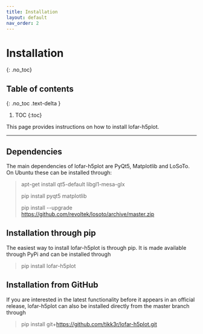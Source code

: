 ```yaml
---
title: Installation
layout: default
nav_order: 2
---
```


# Installation
{: .no_toc}
## Table of contents
{: .no_toc .text-delta }

1. TOC
{:toc}

This page provides instructions on how to install lofar-h5plot.

---

## Dependencies
The main dependencies of lofar-h5plot are PyQt5, Matplotlib and LoSoTo. On Ubuntu these can be installed through:

> apt-get install qt5-default libgl1-mesa-glx
>
> pip install pyqt5 matplotlib
>
> pip install --upgrade https://github.com/revoltek/losoto/archive/master.zip

## Installation through pip
The easiest way to install lofar-h5plot is through pip. It is made available through PyPi and can be installed through

> pip install lofar-h5plot

## Installation from GitHub
If you are interested in the latest functionality before it appears in an official release, lofar-h5plot can also be installed directly from the master branch through

> pip install git+https://github.com/tikk3r/lofar-h5plot.git